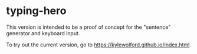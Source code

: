 # typing-hero

This version is intended to be a proof of concept for the "sentence" generator and keyboard input.

To try out the current version, go to https://kylewolford.github.io/index.html.

